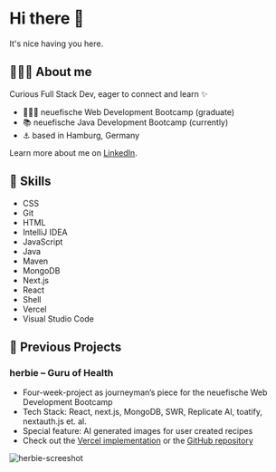 # Hi there 👋

It's nice having you here.

## 👩🏼‍💻 About me

Curious Full Stack Dev, eager to connect and learn ✨

- 👩🏼‍🎓 neuefische Web Development Bootcamp (graduate)
- 📚 neuefische Java Development Bootcamp (currently)
- ⚓ based in Hamburg, Germany

Learn more about me on [LinkedIn](https://www.linkedin.com/in/nora-kauczor/?locale=en_US).

## 🧠 Skills

- CSS
- Git
- HTML
- IntelliJ IDEA
- JavaScript
- Java
- Maven
- MongoDB
- Next.js
- React
- Shell
- Vercel
- Visual Studio Code

## 🔧 Previous Projects

### herbie – Guru of Health

- Four-week-project as journeyman’s piece for the neuefische Web Development Bootcamp
- Tech Stack: React, next.js, MongoDB, SWR, Replicate AI, toatify, nextauth.js et. al.
- Special feature: AI generated images for user created recipes
- Check out the [Vercel implementation](https://herbie.vercel.app/) or the [GitHub repository](https://github.com/nora-kauczor/herbie---Guru-of-Health)

![herbie-screeshot](https://github.com/user-attachments/assets/9a49ec89-75fc-4fcd-88cc-2b61755a21bc)



